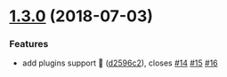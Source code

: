 <a name="1.3.0"></a>
# [1.3.0](https://github.com/sergeybekrin/npmkit/compare/v1.2.1...v1.3.0) (2018-07-03)


### Features

* add plugins support 🎉 ([d2596c2](https://github.com/sergeybekrin/npmkit/commit/d2596c2)), closes [#14](https://github.com/sergeybekrin/npmkit/issues/14) [#15](https://github.com/sergeybekrin/npmkit/issues/15) [#16](https://github.com/sergeybekrin/npmkit/issues/16)
